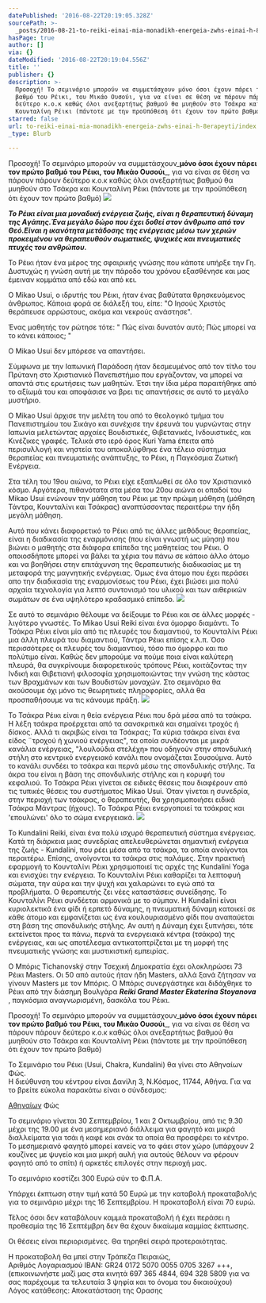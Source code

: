 ```yaml
---
datePublished: '2016-08-22T20:19:05.328Z'
sourcePath: >-
  _posts/2016-08-21-to-reiki-einai-mia-monadikh-energeia-zwhs-einai-h-8erapeyti.md
hasPage: true
author: []
via: {}
dateModified: '2016-08-22T20:19:04.556Z'
title: ''
publisher: {}
description: >-
  Προσοχή! Το σεμινάριο μπορούν να συμμετάσχουν μόνο όσοι έχουν πάρει τον πρώτο
  βαθμό του Ρέικι, του Μικάο Ουσούι, για να είναι σε θέση να πάρουν πάρουν
  δεύτερο κ.ο.κ καθώς όλοι ανεξαρτήτως βαθμού θα μυηθούν στο Τσάκρα και
  Κουνταλίνη Ρέικι (πάντοτε με την προϋπόθεση ότι έχουν τον πρώτο βαθμό)
starred: false
url: to-reiki-einai-mia-monadikh-energeia-zwhs-einai-h-8erapeyti/index.html
_type: Blurb

---
```

Προσοχή! Το σεμινάριο μπορούν να συμμετάσχουν_**μόνο όσοι έχουν πάρει τον πρώτο βαθμό του Ρέικι, του Μικάο Ουσούι**_, για να είναι σε θέση να πάρουν πάρουν δεύτερο κ.ο.κ καθώς όλοι ανεξαρτήτως βαθμού θα μυηθούν στο Τσάκρα και Κουνταλίνη Ρέικι (πάντοτε με την προϋπόθεση ότι έχουν τον πρώτο βαθμό)
![](https://the-grid-user-content.s3-us-west-2.amazonaws.com/bd5fcee5-c2f8-4e18-a6a1-1db65a0624ea.jpg)

_**Το Ρέικι είναι μια μοναδική ενέργεια ζωής, είναι η θεραπευτική δύναμη της Aγάπης.Ένα μεγάλο δώρο που έχει δοθεί στον άνθρωπο από τον Θεό.Είναι η ικανότητα μετάδοσης της ενέργειας μέσω των χεριών προκειμένου να θεραπευθούν σωματικές, ψυχικές και πνευματικές πτυχές του ανθρώπου.**_

To Ρέικι ήταν ένα μέρος της σφαιρικής γνώσης που κάποτε υπήρξε την Γη. Δυστυχώς η γνώση αυτή με την πάροδο του χρόνου εξασθένησε και μας έμειναν κομμάτια από εδώ και από κει.

Ο Mikao Usui, ο ιδρυτής του Ρέικι, ήταν ένας βαθύτατα θρησκευόμενος άνθρωπος. Κάποια φορά σε διάλεξή του, είπε: "Ο Ιησούς Χριστός θεράπευσε αρρώστους, ακόμα και νεκρούς ανάστησε".

Ένας μαθητής τον ρώτησε τότε: " Πώς είναι δυνατόν αυτό; Πώς μπορεί να το κάνει κάποιος; "

Ο Mikao Usui δεν μπόρεσε να απαντήσει.

Σύμφωνα με την Ιαπωνική Παράδοση ήταν δεσμευμένος από τον τίτλο του Πρύτανη στο Χριστιανικό Πανεπιστήμιο που εργάζονταν, να μπορεί να απαντά στις ερωτήσεις των μαθητών. Έτσι την ίδια μέρα παραιτήθηκε από το αξίωμά του και αποφάσισε να βρει τις απαντήσεις σε αυτό το μεγάλο μυστήριο.

Ο Mikao Usui άρχισε την μελέτη του από το θεολογικό τμήμα του Πανεπιστημίου του Σικάγο και συνέχισε την έρευνά του γυρνώντας στην Ιαπωνία μελετώντας αρχαίες Βουδιστικές, Θιβετανικές, Ινδουιστικές, και Κινέζικες γραφές. Τελικά στο ιερό όρος Kuri Yama έπειτα από περισυλλογή και νηστεία του αποκαλύφθηκε ένα τέλειο σύστημα θεραπείας και πνευματικής ανάπτυξης, το Ρέικι, η Παγκόσμια Ζωτική Ενέργεια.

Στα τέλη του 19ου αιώνα, το Ρέικι είχε εξαπλωθεί σε όλο τον Χριστιανικό κόσμο. Αργότερα, πιθανότατα στα μέσα του 20ου αιώνα οι οπαδοί του Mikao Usui ενώνουν την μάθηση του Ρέικι με την πρώιμη μάθηση (μάθηση Τάντρα, Κουνταλίνι και Τσάκρας) αναπτύσσοντας περαιτέρω την ήδη μεγάλη μάθηση.

Αυτό που κάνει διαφορετικό το Ρέικι από τις άλλες μεθόδους θεραπείας, είναι η διαδικασία της εναρμόνισης (που είναι γνωστή ως μύηση) που βιώνει ο μαθητής στα διάφορα επίπεδα της μαθητείας του Ρέικι. Ο οποιοσδήποτε μπορεί να βάλει τα χέρια του πάνω σε κάποιο άλλο άτομο και να βοηθήσει στην επιτάχυνση της θεραπευτικής διαδικασίας με τη μεταφορά της μαγνητικής ενέργειας. Όμως ένα άτομο που έχει περάσει απο την διαδικασία της εναρμονίσεως του Ρέικι, έχει βιώσει μια πολύ αρχαία τεχνολογία για λεπτό συντονισμό του υλικού και των αιθερικών σωμάτων σε ένα υψηλότερο κραδασμικό επίπεδο.
![](https://the-grid-user-content.s3-us-west-2.amazonaws.com/a6ab8e2d-bf8e-4ea2-8937-d58548af0529.jpg)

Σε αυτό το σεμινάριο θέλουμε να δείξουμε το Ρέικι και σε άλλες μορφές - λιγότερο γνωστές. Το Mikao Usui Reiki είναι ένα όμορφο διαμάντι. Το Τσάκρα Ρέικι είναι μία από τις πλευρές του διαμαντιού, το Κουνταλίνι Ρέικι μια άλλη πλευρά του διαμαντιού, Τάντρα Ρέικι επίσης κ.λ.π. Όσο περισσότερες οι πλευρές του διαμαντιού, τόσο πιο όμορφο και πιο πολύτιμο είναι. Καθώς δεν μπορούμε να πούμε ποια είναι καλύτερη πλευρά, θα συγκρίνουμε διαφορετικούς τρόπους Ρέικι, κοιτάζοντας την Ινδική και Θιβετιανή φιλοσοφία χρησιμοποιώντας την γνώση της κάστας των Βραχμάνων και των Βουδιστών μοναχών. Στο σεμινάριο θα ακούσουμε όχι μόνο τις θεωρητικές πληροφορίες, αλλά θα προσπαθήσουμε να τις κάνουμε πράξη.
![](https://the-grid-user-content.s3-us-west-2.amazonaws.com/e9474a79-4c2b-4075-9b5b-ea2a82245716.jpg)

Το Τσάκρα Ρέικι είναι η θεία ενέργεια Ρέικι που δρά μέσα από τα τσάκρα. Η λέξη τσάκρα προέρχεται από τα σανσκριτικά και σημαίνει τροχός ή δίσκος. Αλλά τι ακριβώς είναι τα Τσάκρας; Τα κύρια τσάκρα είναι ένα είδος ¨τροχού ή χωνιού ενέργειας", τα οποία συνδέονται με μικρά κανάλια ενέργειας, "λουλούδια στελέχη» που οδηγούν στην σπονδυλική στήλη στο κεντρικό ενεργειακό κανάλι που ονομάζεται Σουσούμνα. Αυτό το κανάλι συνδέει το τσάκρα και περνά μέσω της σπονδυλικής στήλης. Τα άκρα του είναι η βάση της σπονδυλικής στήλης και η κορυφή του κεφαλιού. Το Τσάκρα Ρέικι γίνεται σε ειδικές θέσεις που διαφέρουν από τις τυπικές θέσεις του συστήματος Mikao Usui. Όταν γίνεται η συνεδρία, στην περιοχή των τσάκρας, ο θεραπευτής, θα χρησιμοποιήσει ειδικά Τσάκρα Μάντρας (ήχους). Το Τσάκρα Ρέικι ενεργοποιεί τα τσάκρας και 'επουλώνει' όλο το σώμα ενεργειακά.
![](https://the-grid-user-content.s3-us-west-2.amazonaws.com/cee4d61f-c0fa-4970-8e4c-87d2d9823a02.jpg)

Το Kundalini Reiki, είναι ένα πολύ ισχυρό θεραπευτική σύστημα ενέργειας. Κατά τη διάρκεια μιας συνεδρίας απελευθερώνεται σημαντική ενέργεια της ζωής - Kundalini, που ρέει μέσα από τα τσάκρα, τα οποία ανοίγονται περαιτέρω. Επίσης, ανοίγονται τα τσάκρα στις παλάμες. Στην πρακτική εφαρμογή το Κουνταλίνι Ρέικι χρησιμοποιεί τις αρχές της Kundalini Yoga και ενισχύει την ενέργεια. Το Κουνταλίνι Ρέικι καθαρίζει τα λεπτοφυή σώματα, την αύρα και την ψυχή και χαλαρώνει το εγώ από τα προβλήματα. Ο θεραπευτής ζει νέες καταστάσεις συνείδησης. Το Κουνταλίνι Ρέικι συνδέεται αρμονικά με το σύμπαν. Η Kundalini είναι κυριολεκτικά ένα φίδι ή ερπετό δύναμης, η πνευματική δύναμη κατοικεί σε κάθε άτομο και εμφανίζεται ως ένα κουλουριασμένο φίδι που αναπαύεται στη βάση της σπονδυλικής στήλης. Αν αυτή η Δύναμη έχει ξυπνήσει, τότε εκτείνεται προς τα πάνω, περνά τα ενεργειακά κέντρα (τσάκρα) της ενέργειας, και ως αποτέλεσμα αντικατοπτρίζεται με τη μορφή της πνευματικής γνώσης και μυστικιστική εμπειρίας.

O Μπόρις Tichanovský στην Τσεχική Δημοκρατία έχει ολοκληρώσει 73 Ρέικι Masters. Οι 50 από αυτούς ήταν ήδη Masters, αλλά ξανά ζήτησαν να γίνουν Masters με τον Μπόρις. Ο Μπόρις συνεργάστηκε και διδάχθηκε το Ρέικι από την διάσημη Βουλγάρα _**Reiki Grand Master Ekaterina Stoyanova**_ , παγκόσμια αναγνωρισμένη, δασκάλα του Ρέικι.

Προσοχή! Το σεμινάριο μπορούν να συμμετάσχουν_**μόνο όσοι έχουν πάρει τον πρώτο βαθμό του Ρέικι, του Μικάο Ουσούι**_, για να είναι σε θέση να πάρουν πάρουν δεύτερο κ.ο.κ καθώς όλοι ανεξαρτήτως βαθμού θα μυηθούν στο Τσάκρα και Κουνταλίνη Ρέικι (πάντοτε με την προϋπόθεση ότι έχουν τον πρώτο βαθμό)

Το Σεμινάριο του Ρέικι (Usui, Chakra, Kundalini) θα γίνει στο Αθηναίων Φώς.   
Η διεύθυνση του κέντρου είναι Δανίλη 3, Ν.Κόσμος, 11744, Αθήνα. Για να το βρείτε εύκολα παρακάτω είναι ο σύνδεσμος:

[Αθηναίων][0] Φώς

Το σεμινάριο γίνεται 30 Σεπτεμβρίου, 1 και 2 Οκτωμβρίου, από τις 9.30 μέχρι της 19.00 με ένα μεσημεριανό διάλλειμα για φαγητό και μικρά διαλλείματα για τσάι ή καφέ και σνάκ τα οποία θα προσφέρει το κέντρο. Το μεσημεριανό φαγητό μπορεί κανείς να το φάει στον χώρο (υπάρχουν 2 κουζίνες με ψυγείο και μια μικρή αυλή για αυτούς θέλουν να φέρουν φαγητό από το σπίτι) ή αρκετές επιλογές στην περιοχή μας.

To σεμινάριο κοστίζει 300 Ευρώ σύν το Φ.Π.Α.

Yπάρχει έκπτωση στην τιμή κατά 50 Ευρώ με την καταβολή προκαταβολής   
για το σεμινάριο μέχρι της 16 Σεπτεμβρίου. Η προκαταβολή είναι 70 ευρώ.

Τέλος όσοι δεν καταβάλουν καμμιά προκαταβολή ή έχει περάσει η προθεσμία της 16 Σεπτέμβρη δεν θα έχουν δικαίωμα καμμίας έκπτωσης.

Οι θέσεις είναι περιορισμένες. Θα τηρηθεί σειρά προτεραιότητας.

H προκαταβολή θα μπεί στην Τράπεζα Πειραιώς,   
Αριθμός Λογαριασμού IBAN: GR24 0172 5070 0055 0705 3267 +++,   
(επικοινωνήστε μαζί μας στα κινητά 697 365 4844, 694 328 5809 για να σας παρέχουμε τα τελευταία 3 ψηφία και το όνομα του δικαιούχου)  
Λόγος κατάθεσης: Αποκατάσταση της Ορασης

[0]: https://www.google.gr/maps/place/%CE%94%CE%B1%CE%BD%CE%AF%CE%BB%CE%B7+3,+%CE%91%CE%B8%CE%AE%CE%BD%CE%B1+117+44/@37.9557558,23.7243564,17z/data=!3m1!4b1!4m5!3m4!1s0x14a1bd07c5c6dcfb:0x49a059a69b02436a!8m2!3d37.9557558!4d23.7265451 "Αθηναίων Φώς"